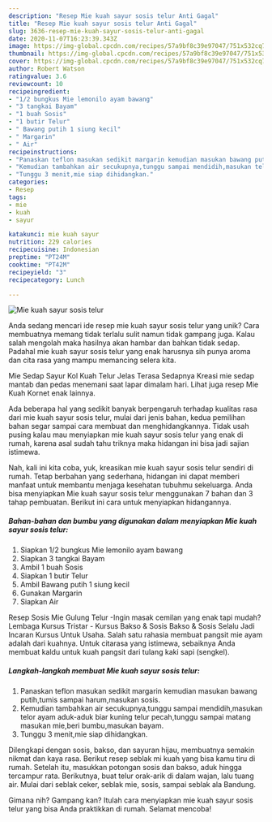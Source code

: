 ```yaml
---
description: "Resep Mie kuah sayur sosis telur Anti Gagal"
title: "Resep Mie kuah sayur sosis telur Anti Gagal"
slug: 3636-resep-mie-kuah-sayur-sosis-telur-anti-gagal
date: 2020-11-07T16:23:39.343Z
image: https://img-global.cpcdn.com/recipes/57a9bf8c39e97047/751x532cq70/mie-kuah-sayur-sosis-telur-foto-resep-utama.jpg
thumbnail: https://img-global.cpcdn.com/recipes/57a9bf8c39e97047/751x532cq70/mie-kuah-sayur-sosis-telur-foto-resep-utama.jpg
cover: https://img-global.cpcdn.com/recipes/57a9bf8c39e97047/751x532cq70/mie-kuah-sayur-sosis-telur-foto-resep-utama.jpg
author: Robert Watson
ratingvalue: 3.6
reviewcount: 10
recipeingredient:
- "1/2 bungkus Mie lemonilo ayam bawang"
- "3 tangkai Bayam"
- "1 buah Sosis"
- "1 butir Telur"
- " Bawang putih 1 siung kecil"
- " Margarin"
- " Air"
recipeinstructions:
- "Panaskan teflon masukan sedikit margarin kemudian masukan bawang putih,tumis sampai harum,masukan sosis."
- "Kemudian tambahkan air secukupnya,tunggu sampai mendidih,masukan telor ayam aduk-aduk biar kuning telur pecah,tunggu sampai matang masukan mie,beri bumbu,masukan bayam."
- "Tunggu 3 menit,mie siap dihidangkan."
categories:
- Resep
tags:
- mie
- kuah
- sayur

katakunci: mie kuah sayur 
nutrition: 229 calories
recipecuisine: Indonesian
preptime: "PT24M"
cooktime: "PT42M"
recipeyield: "3"
recipecategory: Lunch

---
```



![Mie kuah sayur sosis telur](https://img-global.cpcdn.com/recipes/57a9bf8c39e97047/751x532cq70/mie-kuah-sayur-sosis-telur-foto-resep-utama.jpg)

Anda sedang mencari ide resep mie kuah sayur sosis telur yang unik? Cara membuatnya memang tidak terlalu sulit namun tidak gampang juga. Kalau salah mengolah maka hasilnya akan hambar dan bahkan tidak sedap. Padahal mie kuah sayur sosis telur yang enak harusnya sih punya aroma dan cita rasa yang mampu memancing selera kita.

Mie Sedap Sayur Kol Kuah Telur Jelas Terasa Sedapnya Kreasi mie sedap mantab dan pedas menemani saat lapar dimalam hari. Lihat juga resep Mie Kuah Kornet enak lainnya.

Ada beberapa hal yang sedikit banyak berpengaruh terhadap kualitas rasa dari mie kuah sayur sosis telur, mulai dari jenis bahan, kedua pemilihan bahan segar sampai cara membuat dan menghidangkannya. Tidak usah pusing kalau mau menyiapkan mie kuah sayur sosis telur yang enak di rumah, karena asal sudah tahu triknya maka hidangan ini bisa jadi sajian istimewa.


Nah, kali ini kita coba, yuk, kreasikan mie kuah sayur sosis telur sendiri di rumah. Tetap berbahan yang sederhana, hidangan ini dapat memberi manfaat untuk membantu menjaga kesehatan tubuhmu sekeluarga. Anda bisa menyiapkan Mie kuah sayur sosis telur menggunakan 7 bahan dan 3 tahap pembuatan. Berikut ini cara untuk menyiapkan hidangannya.

<!--inarticleads1-->

##### Bahan-bahan dan bumbu yang digunakan dalam menyiapkan Mie kuah sayur sosis telur:

1. Siapkan 1/2 bungkus Mie lemonilo ayam bawang
1. Siapkan 3 tangkai Bayam
1. Ambil 1 buah Sosis
1. Siapkan 1 butir Telur
1. Ambil  Bawang putih 1 siung kecil
1. Gunakan  Margarin
1. Siapkan  Air


Resep Sosis Mie Gulung Telur -Ingin masak cemilan yang enak tapi mudah? Lembaga Kursus Tristar - Kursus Bakso &amp; Sosis Bakso &amp; Sosis Selalu Jadi Incaran Kursus Untuk Usaha. Salah satu rahasia membuat pangsit mie ayam adalah dari kuahnya. Untuk citarasa yang istimewa, sebaiknya Anda membuat kaldu untuk kuah pangsit dari tulang kaki sapi (sengkel). 

<!--inarticleads2-->

##### Langkah-langkah membuat Mie kuah sayur sosis telur:

1. Panaskan teflon masukan sedikit margarin kemudian masukan bawang putih,tumis sampai harum,masukan sosis.
1. Kemudian tambahkan air secukupnya,tunggu sampai mendidih,masukan telor ayam aduk-aduk biar kuning telur pecah,tunggu sampai matang masukan mie,beri bumbu,masukan bayam.
1. Tunggu 3 menit,mie siap dihidangkan.


Dilengkapi dengan sosis, bakso, dan sayuran hijau, membuatnya semakin nikmat dan kaya rasa. Berikut resep seblak mi kuah yang bisa kamu tiru di rumah. Setelah itu, masukkan potongan sosis dan bakso, aduk hingga tercampur rata. Berikutnya, buat telur orak-arik di dalam wajan, lalu tuang air. Mulai dari seblak ceker, seblak mie, sosis, sampai seblak ala Bandung. 

Gimana nih? Gampang kan? Itulah cara menyiapkan mie kuah sayur sosis telur yang bisa Anda praktikkan di rumah. Selamat mencoba!

